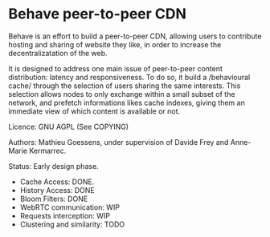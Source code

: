 Behave peer-to-peer CDN
==========================

Behave is an effort to build a peer-to-peer CDN, allowing users to contribute hosting and sharing of website they like, in order to increase the decentralizatation of the web.

It is designed to address one main issue of peer-to-peer content distribution: latency and responsiveness. 
To do so, it build a /behavioural cache/ through the selection of users sharing the same interests. This selection allows nodes to only exchange within a small subset of the network, and prefetch informations likes cache indexes, giving them an immediate view of which content is available or not.

Licence: GNU AGPL (See COPYING)

Authors: Mathieu Goessens, under supervision of Davide Frey and Anne-Marie Kermarrec.

Status: Early design phase.
* Cache Access: DONE.
* History Access: DONE
* Bloom Filters: DONE
* WebRTC communication: WIP
* Requests interception: WIP
* Clustering and similarity: TODO

